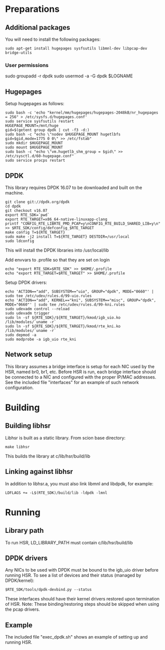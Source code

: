 # Preparations

## Additional packages
You will need to install the following packages:
```
sudo apt-get install hugepages sysfsutils libmnl-dev libpcap-dev bridge-utils
```

### User permissions
sudo groupadd -r dpdk
sudo usermod -a -G dpdk $LOGNAME

## Hugepages
Setup hugepages as follows:
```
sudo bash -c 'echo "kernel/mm/hugepages/hugepages-2048kB/nr_hugepages = 256" > /etc/sysfs.d/hugepages.conf'
sudo service sysfsutils restart
HUGEPAGE_MOUNT=/mnt/huge
gid=$(getent group dpdk | cut -f3 -d:)
sudo bash -c "echo \"nodev $HUGEPAGE_MOUNT hugetlbfs gid=$gid,mode=1775 0 0\" >> /etc/fstab"
sudo mkdir $HUGEPAGE_MOUNT
sudo mount $HUGEPAGE_MOUNT
sudo bash -c "echo \"vm.hugetlb_shm_group = $gid\" >> /etc/sysctl.d/60-hugepage.conf"
sudo service procps restart
```

## DPDK
This library requires DPDK 16.07 to be downloaded and built on the machine.
```
git clone git://dpdk.org/dpdk
cd dpdk
git checkout v16.07
export RTE_SDK=`pwd`
export RTE_TARGET=x86_64-native-linuxapp-clang
printf "CONFIG_RTE_LIBRTE_PMD_PCAP=y\nCONFIG_RTE_BUILD_SHARED_LIB=y\n" >> $RTE_SDK/config/defconfig_$RTE_TARGET
make config T=${RTE_TARGET}
sudo make -j2 install T=${RTE_TARGET} DESTDIR=/usr/local
sudo ldconfig
```
This will install the DPDK libraries into /usr/local/lib

Add envvars to .profile so that they are set on login
```
echo "export RTE_SDK=$RTE_SDK" >> $HOME/.profile
echo "export RTE_TARGET=$RTE_TARGET" >> $HOME/.profile
```

Setup DPDK drivers:
```
echo 'ACTION=="add", SUBSYSTEM=="uio", GROUP="dpdk", MODE="0660"' | sudo tee /etc/udev/rules.d/99-uio.rules
echo 'ACTION=="add", KERNEL=="kni", SUBSYSTEM=="misc", GROUP="dpdk", MODE="0660"' | sudo tee /etc/udev/rules.d/99-kni.rules
sudo udevadm control --reload
sudo udevadm trigger
sudo ln -sf ${RTE_SDK}/${RTE_TARGET}/kmod/igb_uio.ko /lib/modules/`uname -r`
sudo ln -sf ${RTE_SDK}/${RTE_TARGET}/kmod/rte_kni.ko /lib/modules/`uname -r`
sudo depmod -a
sudo modprobe -a igb_uio rte_kni
```

## Network setup
This library assumes a bridge interface is setup for each NIC used by the HSR, named br0, br1, etc.
Before HSR is run, each bridge interface should be connected to a NIC and configured with the proper IP/MAC addresses.
See the included file "interfaces" for an example of such network configuration.


# Building

## Building libhsr
Libhsr is built as a static library. From scion base directory:
```
make libhsr
```
This builds the library at c/lib/hsr/build/lib

## Linking against libhsr
In addition to libhsr.a, you must also link libmnl and libdpdk, for example:
```
LDFLAGS += -L$(RTE_SDK)/build/lib -ldpdk -lmnl
```


# Running

## Library path
To run HSR, LD_LIBRARY_PATH must contain c/lib/hsr/build/lib

## DPDK drivers
Any NICs to be used with DPDK must be bound to the igb_uio driver before running HSR. To see a list of devices and their status (managed by DPDK/kernel):
```
$RTE_SDK/tools/dpdk-devbind.py --status
```
These interfaces should have their kernel drivers restored upon termination of HSR.
Note: These binding/restoring steps should be skipped when using the pcap drivers.

## Example
The included file "exec_dpdk.sh" shows an example of setting up and running HSR.
